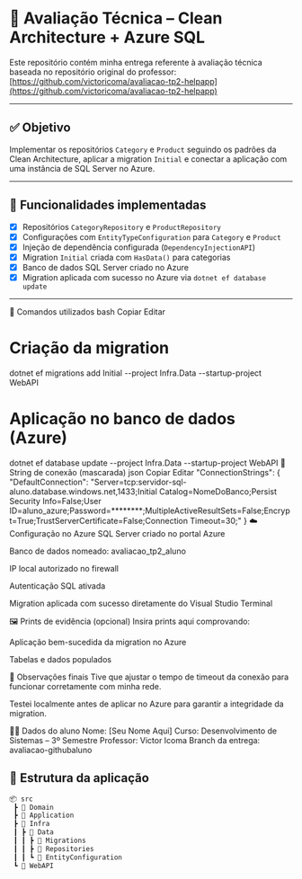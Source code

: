 # 📘 Avaliação Técnica – Clean Architecture + Azure SQL

Este repositório contém minha entrega referente à avaliação técnica baseada no repositório original do professor:  
[https://github.com/victoricoma/avaliacao-tp2-helpapp](https://github.com/victoricoma/avaliacao-tp2-helpapp)

---

## ✅ Objetivo

Implementar os repositórios `Category` e `Product` seguindo os padrões da Clean Architecture, aplicar a migration `Initial` e conectar a aplicação com uma instância de SQL Server no Azure.

---

## 🚀 Funcionalidades implementadas

- [x] Repositórios `CategoryRepository` e `ProductRepository`
- [x] Configurações com `EntityTypeConfiguration` para `Category` e `Product`
- [x] Injeção de dependência configurada (`DependencyInjectionAPI`)
- [x] Migration `Initial` criada com `HasData()` para categorias
- [x] Banco de dados SQL Server criado no Azure
- [x] Migration aplicada com sucesso no Azure via `dotnet ef database update`

---
🔧 Comandos utilizados
bash
Copiar
Editar
# Criação da migration
dotnet ef migrations add Initial --project Infra.Data --startup-project WebAPI

# Aplicação no banco de dados (Azure)
dotnet ef database update --project Infra.Data --startup-project WebAPI
🔗 String de conexão (mascarada)
json
Copiar
Editar
"ConnectionStrings": {
  "DefaultConnection": "Server=tcp:servidor-sql-aluno.database.windows.net,1433;Initial Catalog=NomeDoBanco;Persist Security Info=False;User ID=aluno_azure;Password=********;MultipleActiveResultSets=False;Encrypt=True;TrustServerCertificate=False;Connection Timeout=30;"
}
☁️ Configuração no Azure
SQL Server criado no portal Azure

Banco de dados nomeado: avaliacao_tp2_aluno

IP local autorizado no firewall

Autenticação SQL ativada

Migration aplicada com sucesso diretamente do Visual Studio Terminal

🖼️ Prints de evidência (opcional)
Insira prints aqui comprovando:

Aplicação bem-sucedida da migration no Azure

Tabelas e dados populados

🧠 Observações finais
Tive que ajustar o tempo de timeout da conexão para funcionar corretamente com minha rede.

Testei localmente antes de aplicar no Azure para garantir a integridade da migration.

👨‍💻 Dados do aluno
Nome: [Seu Nome Aqui]
Curso: Desenvolvimento de Sistemas – 3º Semestre
Professor: Victor Icoma
Branch da entrega: avaliacao-githubaluno

## 🧱 Estrutura da aplicação

```bash
📦 src
 ┣ 📂 Domain
 ┣ 📂 Application
 ┣ 📂 Infra
 ┃ ┣ 📂 Data
 ┃ ┃ ┣ 📂 Migrations
 ┃ ┃ ┣ 📂 Repositories
 ┃ ┃ ┗ 📂 EntityConfiguration
 ┗ 📂 WebAPI

